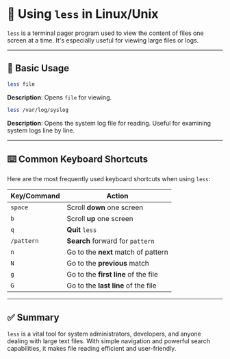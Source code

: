 # 📘 **Using `less` in Linux/Unix**

`less` is a terminal pager program used to view the content of files one screen at a time. It's especially useful for viewing large files or logs.

---

## 📂 Basic Usage

```bash
less file
```

**Description**:
Opens `file` for viewing.

```bash
less /var/log/syslog
```

**Description**:
Opens the system log file for reading. Useful for examining system logs line by line.

---

## ⌨️ Common Keyboard Shortcuts

Here are the most frequently used keyboard shortcuts when using `less`:

| Key/Command | Action                               |
| ----------- | ------------------------------------ |
| `space`     | Scroll **down** one screen           |
| `b`         | Scroll **up** one screen             |
| `q`         | **Quit** `less`                      |
| `/pattern`  | **Search** forward for `pattern`     |
| `n`         | Go to the **next** match of pattern  |
| `N`         | Go to the **previous** match         |
| `g`         | Go to the **first line** of the file |
| `G`         | Go to the **last line** of the file  |

---

## ✅ Summary

`less` is a vital tool for system administrators, developers, and anyone dealing with large text files. With simple navigation and powerful search capabilities, it makes file reading efficient and user-friendly.

